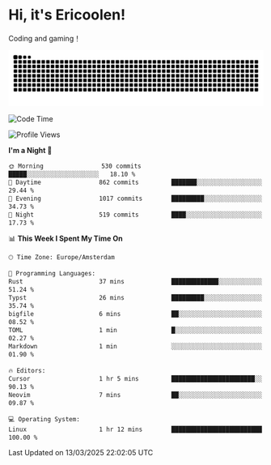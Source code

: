 # Hi, it's Ericoolen!
Coding and gaming！

<picture>
  <source media="(prefers-color-scheme: dark)" srcset="https://raw.githubusercontent.com/Eric-Song-Nop/Eric-Song-Nop/output/github-contribution-grid-snake-dark.svg">
  <source media="(prefers-color-scheme: light)" srcset="https://raw.githubusercontent.com/Eric-Song-Nop/Eric-Song-Nop/output/github-contribution-grid-snake.svg">
  <img alt="github contribution grid snake animation" src="https://raw.githubusercontent.com/Eric-Song-Nop/Eric-Song-Nop/output/github-contribution-grid-snake.svg">
</picture>

<!--START_SECTION:waka-->
![Code Time](http://img.shields.io/badge/Code%20Time-1%2C794%20hrs%2047%20mins-blue)

![Profile Views](http://img.shields.io/badge/Profile%20Views-0-blue)

**I'm a Night 🦉** 

```text
🌞 Morning                530 commits         █████░░░░░░░░░░░░░░░░░░░░   18.10 % 
🌆 Daytime                862 commits         ███████░░░░░░░░░░░░░░░░░░   29.44 % 
🌃 Evening                1017 commits        █████████░░░░░░░░░░░░░░░░   34.73 % 
🌙 Night                  519 commits         ████░░░░░░░░░░░░░░░░░░░░░   17.73 % 
```


📊 **This Week I Spent My Time On** 

```text
🕑︎ Time Zone: Europe/Amsterdam

💬 Programming Languages: 
Rust                     37 mins             █████████████░░░░░░░░░░░░   51.24 % 
Typst                    26 mins             █████████░░░░░░░░░░░░░░░░   35.74 % 
bigfile                  6 mins              ██░░░░░░░░░░░░░░░░░░░░░░░   08.52 % 
TOML                     1 min               █░░░░░░░░░░░░░░░░░░░░░░░░   02.27 % 
Markdown                 1 min               ░░░░░░░░░░░░░░░░░░░░░░░░░   01.90 % 

🔥 Editors: 
Cursor                   1 hr 5 mins         ███████████████████████░░   90.13 % 
Neovim                   7 mins              ██░░░░░░░░░░░░░░░░░░░░░░░   09.87 % 

💻 Operating System: 
Linux                    1 hr 12 mins        █████████████████████████   100.00 % 
```


 Last Updated on 13/03/2025 22:02:05 UTC
<!--END_SECTION:waka-->
